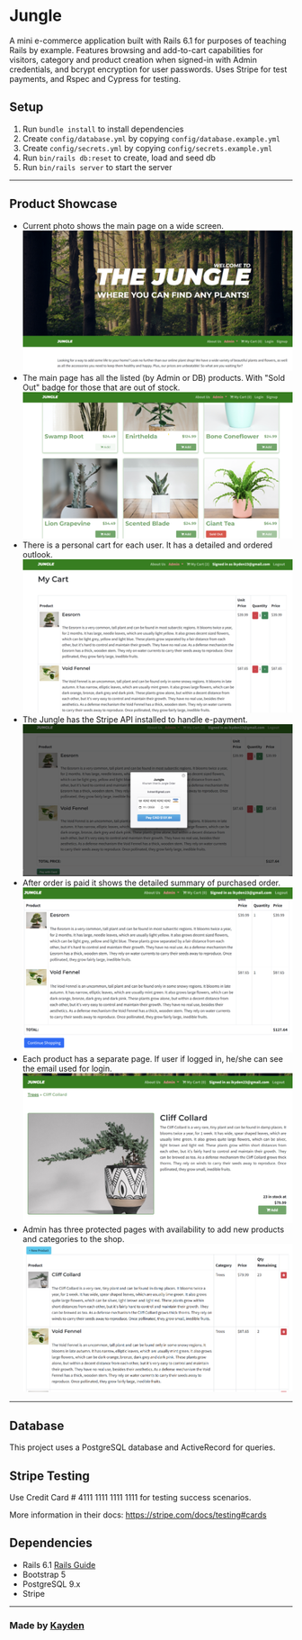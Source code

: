 # Jungle

A mini e-commerce application built with Rails 6.1 for purposes of teaching Rails by example. Features browsing and add-to-cart capabilities for visitors, category and product creation when signed-in with Admin credentials, and bcrypt encryption for user passwords. Uses Stripe for test payments, and Rspec and Cypress for testing.

## Setup

1. Run `bundle install` to install dependencies
2. Create `config/database.yml` by copying `config/database.example.yml`
3. Create `config/secrets.yml` by copying `config/secrets.example.yml`
4. Run `bin/rails db:reset` to create, load and seed db
5. Run `bin/rails server` to start the server

<hr>

## Product Showcase

- Current photo shows the main page on a wide screen.!["Current photo shows the main page on a wide screen."](public/images/1gh.png)
- The main page has all the listed (by Admin or DB) products. With "Sold Out" badge for those that are out of stock.!["Current photo shows the main page that has all the listed (by Admin or DB) products."](public/images/2gh.png)
- There is a personal cart for each user. It has a detailed and ordered outlook.!["There is a personal cart for each user. It has a detailed and ordered outlook."](public/images/3gh.png)
- The Jungle has the Stripe API installed to handle e-payment.!["The Jungle has the Stripe API installed to handle e-payment."](public/images/4gh.png)
- After order is paid it shows the detailed summary of purchased order.!["After order is paid it shows the detailed summary of purchased order."](public/images/5gh.png)
- Each product has a separate page. If user if logged in, he/she can see the email used for login.!["Each product has a separate page. If user if logged in, he/she can see the email used for login."](public/images/6gh.png)
- Admin has three protected pages with availability to add new products and categories to the shop.!["Admin has three protected pages with availability to add new products and categories to the shop."](public/images/7gh.png)

<hr>

## Database

This project uses a PostgreSQL database and ActiveRecord for queries.

## Stripe Testing

Use Credit Card # 4111 1111 1111 1111 for testing success scenarios.

More information in their docs: <https://stripe.com/docs/testing#cards>

## Dependencies

- Rails 6.1 [Rails Guide](http://guides.rubyonrails.org/v6.1/)
- Bootstrap 5
- PostgreSQL 9.x
- Stripe

<hr>

### Made by [Kayden](https://github.com/iKayden)
